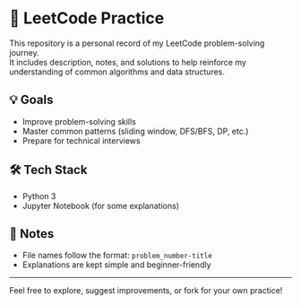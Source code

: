 # 🧠 LeetCode Practice

This repository is a personal record of my LeetCode problem-solving journey.  
It includes description, notes, and solutions to help reinforce my understanding of common algorithms and data structures.

## 💡 Goals

- Improve problem-solving skills
- Master common patterns (sliding window, DFS/BFS, DP, etc.)
- Prepare for technical interviews

## 🛠 Tech Stack

- Python 3
- Jupyter Notebook (for some explanations)

## 📌 Notes

- File names follow the format: `problem_number-title`
- Explanations are kept simple and beginner-friendly

---

Feel free to explore, suggest improvements, or fork for your own practice!



